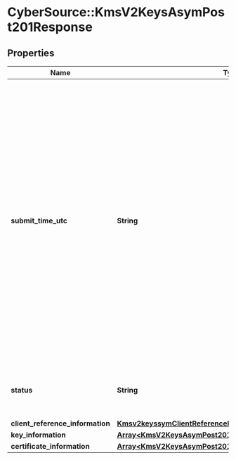 # CyberSource::KmsV2KeysAsymPost201Response

## Properties
Name | Type | Description | Notes
------------ | ------------- | ------------- | -------------
**submit_time_utc** | **String** | Time of request in UTC. Format: &#x60;YYYY-MM-DDThh:mm:ssZ&#x60; **Example** &#x60;2016-08-11T22:47:57Z&#x60; equals August 11, 2016, at 22:47:57 (10:47:57 p.m.). The &#x60;T&#x60; separates the date and the time. The &#x60;Z&#x60; indicates UTC.  Returned by authorization service.  #### PIN debit Time when the PIN debit credit, PIN debit purchase or PIN debit reversal was requested.  Returned by PIN debit credit, PIN debit purchase or PIN debit reversal.  | [optional] 
**status** | **String** | The status of the submitted transaction.  Possible values:  - ACCEPTED  | [optional] 
**client_reference_information** | [**Kmsv2keyssymClientReferenceInformation**](Kmsv2keyssymClientReferenceInformation.md) |  | [optional] 
**key_information** | [**Array&lt;KmsV2KeysAsymPost201ResponseKeyInformation&gt;**](KmsV2KeysAsymPost201ResponseKeyInformation.md) |  | [optional] 
**certificate_information** | [**Array&lt;KmsV2KeysAsymPost201ResponseCertificateInformation&gt;**](KmsV2KeysAsymPost201ResponseCertificateInformation.md) |  | [optional] 


